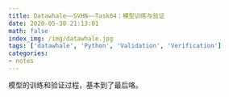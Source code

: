 ```yaml
---
title: Datawhale——SVHN——Task04：模型训练与验证
date: 2020-05-30 21:13:01
math: false
index_img: /img/datawhale.jpg
tags: ['datawhale', 'Python', 'Validation', 'Verification']
categories: 
- notes
---
```

模型的训练和验证过程，基本到了最后咯。
<!--more--->